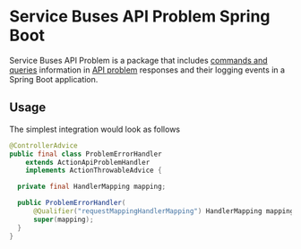 # Service Buses API Problem Spring Boot

Service Buses API Problem is a package that includes [commands and queries](https://github.com/MontealegreLuis/service-buses) information in [API problem](https://github.com/MontealegreLuis/api-problem-spring-boot) responses and their logging events in a Spring Boot application.

## Usage

The simplest integration would look as follows

```java
@ControllerAdvice
public final class ProblemErrorHandler 
    extends ActionApiProblemHandler 
    implements ActionThrowableAdvice {

  private final HandlerMapping mapping;

  public ProblemErrorHandler(
      @Qualifier("requestMappingHandlerMapping") HandlerMapping mapping) {
      super(mapping);
  }
}
```
